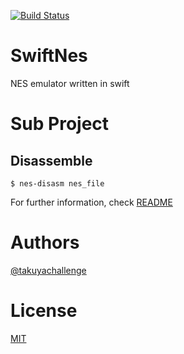 [![Build Status](https://travis-ci.org/takuyaohashi/SwiftNes.svg?branch=master)](https://travis-ci.org/takuyaohashi/SwiftNes)

# SwiftNes
NES emulator written in swift


# Sub Project
## Disassemble

```
$ nes-disasm nes_file
```

For further information, check [README](https://github.com/takuyaohashi/SwiftNes/blob/master/Sources/SwiftNesDisassemble/README.md)

# Authors

[@takuyachallenge](https://twitter.com/takuyachallenge)

# License

[MIT](https://github.com/takuyaohashi/SwiftNes/blob/master/LICENSE)
